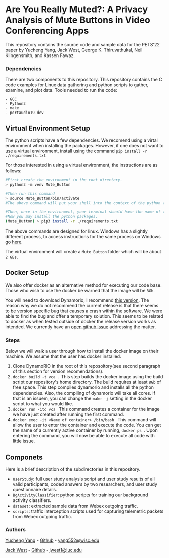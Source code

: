 # Are You Really Muted?: A Privacy Analysis of Mute Buttons in Video Conferencing Apps

This repository contains the source code and sample data for the PETS'22 paper by Yucheng Yang, Jack West, George K. Thiruvathukal, Neil Klingensmith, and Kassen Fawaz.


### Dependencies

There are two components to this repository.
This repository contains the C code examples for Linux data gathering and python scripts to gather, examine, and plot data.
Tools needed to run the code:

    - GCC
    - Python3
    - make 
    - portaudio19-dev


## Virtual Environment Setup

The python scripts have a few dependencies.
We recomend using a virtal environment when installing the packages.
However, if one does not want to use a virtual environment, install using the command `pip install -r ./requirements.txt`

For those interested in using a virtual environment, the instructions are as follows:
    
```bash 
#First create the environment in the root directory. 
> python3 -m venv Mute_Button

#Then run this command
> source Mute_Button/bin/activate
#The above command will put your shell into the context of the python virtual environment

#Then, once in the environment, your terminal should have the name of the environment leading the terminal command.
#Now you may install the python packages. 
(Mute_Button) > pip3 install -r ./requirements.txt

```

The above commands are designed for linux.
Windows has a slightly different process, to access instructions for the same process on Windows go [here](https://docs.python.org/3/tutorial/venv.html).

The virtual environment will create a `Mute_Button` folder which will be about `2 GBs`.


## Docker Setup

We also offer docker as an alternative method for executing our code base.
Those who wish to use the docker be warned that the image will be `8Gb`.

You will need to download Dynamorio, I recommend [this version](https://github.com/jweezy24/dynamorio). The reason why we do not recommend the current release is that there seems to be version specific bug that causes a crash within the software. We were able to find the bug and offer a temporary solution. This seems to be related to docker as when tested outside of docker the release version works as intended. We currently have an [open github issue](https://github.com/DynamoRIO/dynamorio/issues/5554) addressing the matter.

### Steps
Below  we will walk a user through how to install the docker image on their machine.
We assume that the user has docker installed.

1. Clone DynamoRIO in the root of this reposoitory(see second paragraph of this section for version recomendations).
2. `docker build -t vca .` This step builds the docker image using the build script our repository's home directory. The build requires at least `8Gb` of free space. This step compiles dynamorio and installs all the python dependencies. Also, the compiling of dynamorio will take all cores. If that is an issuem, you can change the `make -j` setting in the docker script to what you would like.
3. `docker run -itd vca ` This command creates a container for the image we have just created after running the first command.
4. `docker exec -it <Name of container> /bin/bash ` This command will allow the user to enter the container and execute the code. You can get the name of a currently active container by running, `docker ps `. Upon entering the command, you will now be able to execute all code with little issue. 
 
 

## Componets
Here is a brief description of the subdirectories in this repository.

- `UserStudy`: full user study analysis script and user study results of all valid participants, coded answers by two researchers, and user study questionnaire details.
- `BgActivityClassifier`: python scripts for training our background activity classifiers.
- `dataset`: extracted sample data from Webex outgoing traffic.
- `scripts`: traffic interception scripts used for capturing telemetric packets from Webex outgoing traffic.


### Authors 

[Yucheng Yang](https://wiscprivacy.com/member/member_yucheng/) - [Github](https://github.com/Easycomer) - [yang552@wisc.edu](yang552@wisc.edu)

[Jack West](https://jacksonwaynewest.com/) - [Github](https://github.com/jweezy24) - [jwest1@luc.edu](jwest1@luc.edu)

